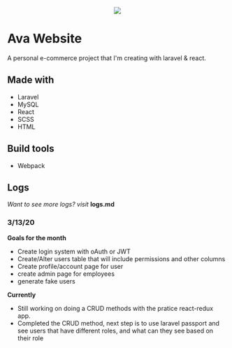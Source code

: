 <p align="center"><img src="https://laravel.com/assets/img/components/logo-laravel.svg"></p>

# Ava Website

A personal e-commerce project that I'm creating with laravel & react.

## Made with
- Laravel
- MySQL
- React
- SCSS
- HTML

## Build tools
- Webpack


## Logs

*Want to see more logs? visit* **logs.md**

### 3/13/20

**Goals for the month**
- Create login system with oAuth or JWT
- Create/Alter users table that will include permissions and other columns
- Create profile/account  page for user
- create admin page for employees
- generate fake users

**Currently**
- Still working on doing a CRUD methods with the pratice react-redux app.
- Completed the CRUD method, next step is to use laravel passport and see users
that have different roles, and what can they see based on their role
